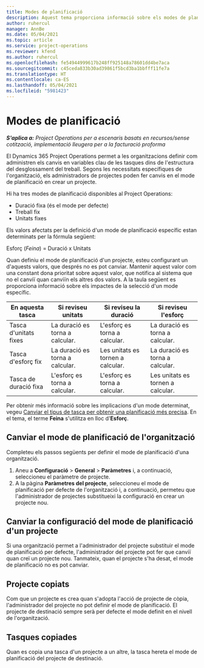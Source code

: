 ```yaml
---
title: Modes de planificació
description: Aquest tema proporciona informació sobre els modes de planificació.
author: ruhercul
manager: AnnBe
ms.date: 05/04/2021
ms.topic: article
ms.service: project-operations
ms.reviewer: kfend
ms.author: ruhercul
ms.openlocfilehash: fe54944999617b248ff925148a78601dd4be7aca
ms.sourcegitcommit: c45ceda833b30ad39861f5bcd3ba1bbfff11fe7a
ms.translationtype: HT
ms.contentlocale: ca-ES
ms.lasthandoff: 05/04/2021
ms.locfileid: "5981423"
---
```

# <a name="scheduling-modes"></a>Modes de planificació

_**S'aplica a:** Project Operations per a escenaris basats en recursos/sense cotització, implementació lleugera per a la facturació proforma_


El Dynamics 365 Project Operations permet a les organitzacions definir com administren els canvis en variables clau de les tasques dins de l'estructura del desglossament del treball. Segons les necessitats específiques de l'organització, els administradors de projectes poden fer canvis en el mode de planificació en crear un projecte.

Hi ha tres modes de planificació disponibles al Project Operations:

  - Duració fixa (és el mode per defecte)
  - Treball fix
  - Unitats fixes

Els valors afectats per la definició d'un mode de planificació específic estan determinats per la fórmula següent:

  Esforç (*Feina*) = Duració x Unitats

Quan definiu el mode de planificació d'un projecte, esteu configurant un d'aquests valors, que després no es pot canviar. Mantenir aquest valor com una constant dona prioritat sobre aquest valor, que notifica al sistema que no el canviï quan canviïn els altres dos valors. A la taula següent es proporciona informació sobre els impactes de la selecció d'un mode específic.

| **En aquesta tasca**             | **Si reviseu unitats**   | **Si reviseu la duració** | **Si reviseu l'esforç**  |
|----------------------|---------------------------|----------------------------|---------------------------|
| Tasca d'unitats fixes     | La duració es torna a calcular. | L'esforç es torna a calcular.    | La duració es torna a calcular. |
| Tasca d'esforç fix    | La duració es torna a calcular. | Les unitats es tornen a calcular.    | La duració es torna a calcular. |
| Tasca de duració fixa  | L'esforç es torna a calcular.   | L'esforç es torna a calcular.    | Les unitats es tornen a calcular.   |

Per obtenir més informació sobre les implicacions d'un mode determinat, vegeu [Canviar el tipus de tasca per obtenir una planificació més precisa](https://support.microsoft.com/en-us/office/change-the-task-type-for-more-accurate-scheduling-b0b969ad-45bc-4e9e-8967-435587548a72). En el tema, el terme **Feina** s'utilitza en lloc d'**Esforç**.

## <a name="change-the-organizations-scheduling-mode"></a>Canviar el mode de planificació de l'organització

Completeu els passos següents per definir el mode de planificació d'una organització.

1. Aneu a **Configuració** \> **General** \> **Paràmetres** i, a continuació, seleccioneu el paràmetre de projecte. 
2. A la pàgina **Paràmetres del projecte**, seleccioneu el mode de planificació per defecte de l'organització i, a continuació, permeteu que l'administrador de projectes substitueixi la configuració en crear un projecte nou.

## <a name="change-the-scheduling-mode-setting-on-a-project"></a>Canviar la configuració del mode de planificació d'un projecte

Si una organització permet a l'administrador del projecte substituir el mode de planificació per defecte, l'administrador del projecte pot fer que canviï quan creï un projecte nou. Tanmateix, quan el projecte s'ha desat, el mode de planificació no es pot canviar.

## <a name="copied-projects"></a>Projecte copiats

Com que un projecte es crea quan s'adopta l'acció de projecte de còpia, l'administrador del projecte no pot definir el mode de planificació. El projecte de destinació sempre serà per defecte el mode definit en el nivell de l'organització.

## <a name="copied-tasks"></a>Tasques copiades

Quan es copia una tasca d'un projecte a un altre, la tasca hereta el mode de planificació del projecte de destinació.
